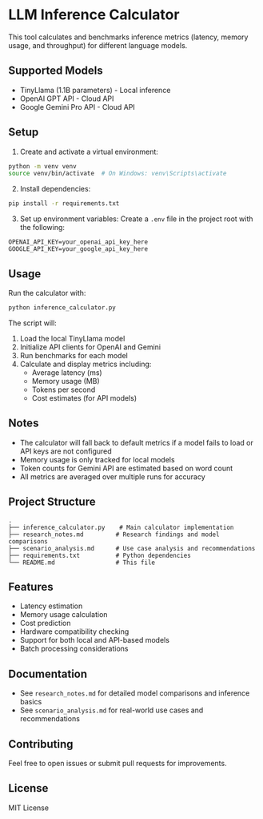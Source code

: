 # LLM Inference Calculator

This tool calculates and benchmarks inference metrics (latency, memory usage, and throughput) for different language models.

## Supported Models

- TinyLlama (1.1B parameters) - Local inference
- OpenAI GPT API - Cloud API
- Google Gemini Pro API - Cloud API

## Setup

1. Create and activate a virtual environment:
```bash
python -m venv venv
source venv/bin/activate  # On Windows: venv\Scripts\activate
```

2. Install dependencies:
```bash
pip install -r requirements.txt
```

3. Set up environment variables:
Create a `.env` file in the project root with the following:
```
OPENAI_API_KEY=your_openai_api_key_here
GOOGLE_API_KEY=your_google_api_key_here
```

## Usage

Run the calculator with:
```bash
python inference_calculator.py
```

The script will:
1. Load the local TinyLlama model
2. Initialize API clients for OpenAI and Gemini
3. Run benchmarks for each model
4. Calculate and display metrics including:
   - Average latency (ms)
   - Memory usage (MB)
   - Tokens per second
   - Cost estimates (for API models)

## Notes

- The calculator will fall back to default metrics if a model fails to load or API keys are not configured
- Memory usage is only tracked for local models
- Token counts for Gemini API are estimated based on word count
- All metrics are averaged over multiple runs for accuracy

## Project Structure

```
.
├── inference_calculator.py    # Main calculator implementation
├── research_notes.md         # Research findings and model comparisons
├── scenario_analysis.md      # Use case analysis and recommendations
├── requirements.txt          # Python dependencies
└── README.md                 # This file
```

## Features

- Latency estimation
- Memory usage calculation
- Cost prediction
- Hardware compatibility checking
- Support for both local and API-based models
- Batch processing considerations

## Documentation

- See `research_notes.md` for detailed model comparisons and inference basics
- See `scenario_analysis.md` for real-world use cases and recommendations

## Contributing

Feel free to open issues or submit pull requests for improvements.

## License

MIT License 